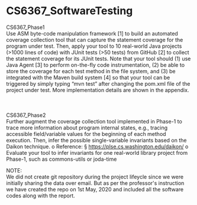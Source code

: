 # CS6367_SoftwareTesting

CS6367_Phase1 <br/>
Use ASM byte-code manipulation framework [1] to build an automated coverage collection tool
that can capture the statement coverage for the program under test. Then, apply your tool to
10 real-world Java projects (>1000 lines of code) with JUnit tests (>50 tests) from GitHub [2] to
collect the statement coverage for its JUnit tests. Note that your tool should (1) use Java Agent
[3] to perform on-the-fly code instrumentation, (2) be able to store the coverage for each test
method in the file system, and (3) be integrated with the Maven build system [4] so that your
tool can be triggered by simply typing “mvn test” after changing the pom.xml file of the project
under test. More implementation details are shown in the appendix. 
<br/><br/><br/><br/>
CS6367_Phase2 <br/>
Further augment the coverage collection tool implemented in Phase-1 to trace more
information about program internal states, e.g., tracing accessible field/variable values for the
beginning of each method execution. Then, infer the possible single-variable invariants based
on the Daikon technique.
o Reference:
§ https://plse.cs.washington.edu/daikon/
o Evaluate your tool to infer invariants for one real-world library project from
Phase-1, such as commons-utils or joda-time

NOTE:<br/>
We did not create git repository during the project lifeycle since we were initially sharing the data over email. But as per the professor's instruction we have created the repo on 1st May, 2020 and included all the software codes along with the report. 
